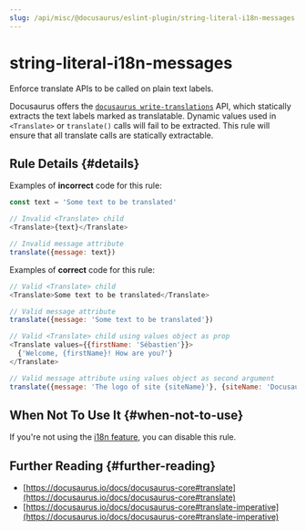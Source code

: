 ```yaml
---
slug: /api/misc/@docusaurus/eslint-plugin/string-literal-i18n-messages
---
```


# string-literal-i18n-messages

Enforce translate APIs to be called on plain text labels.

Docusaurus offers the [`docusaurus write-translations`](../../../cli.md#docusaurus-write-translations-sitedir) API, which statically extracts the text labels marked as translatable. Dynamic values used in `<Translate>` or `translate()` calls will fail to be extracted. This rule will ensure that all translate calls are statically extractable.

## Rule Details \{#details}

Examples of **incorrect** code for this rule:

```js
const text = 'Some text to be translated'

// Invalid <Translate> child
<Translate>{text}</Translate>

// Invalid message attribute
translate({message: text})
```

Examples of **correct** code for this rule:

```js
// Valid <Translate> child
<Translate>Some text to be translated</Translate>

// Valid message attribute
translate({message: 'Some text to be translated'})

// Valid <Translate> child using values object as prop
<Translate values={{firstName: 'Sébastien'}}>
  {'Welcome, {firstName}! How are you?'}
</Translate>

// Valid message attribute using values object as second argument
translate({message: 'The logo of site {siteName}'}, {siteName: 'Docusaurus'})
```

## When Not To Use It \{#when-not-to-use}

If you're not using the [i18n feature](../../../i18n/i18n-introduction.md), you can disable this rule.

## Further Reading \{#further-reading}

- [https://docusaurus.io/docs/docusaurus-core#translate](https://docusaurus.io/docs/docusaurus-core#translate)
- [https://docusaurus.io/docs/docusaurus-core#translate-imperative](https://docusaurus.io/docs/docusaurus-core#translate-imperative)
